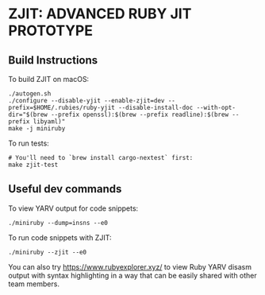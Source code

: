 # ZJIT: ADVANCED RUBY JIT PROTOTYPE

## Build Instructions

To build ZJIT on macOS:
```
./autogen.sh
./configure --disable-yjit --enable-zjit=dev --prefix=$HOME/.rubies/ruby-yjit --disable-install-doc --with-opt-dir="$(brew --prefix openssl):$(brew --prefix readline):$(brew --prefix libyaml)"
make -j miniruby
```

To run tests:
```
# You'll need to `brew install cargo-nextest` first:
make zjit-test
```

## Useful dev commands

To view YARV output for code snippets:
```
./miniruby --dump=insns --e0
```

To run code snippets with ZJIT:
```
./miniruby --zjit --e0
```

You can also try https://www.rubyexplorer.xyz/ to view Ruby YARV disasm output with syntax highlighting
in a way that can be easily shared with other team members.
